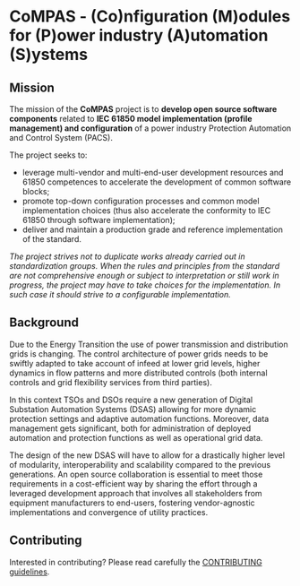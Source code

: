 # CoMPAS - (Co)nfiguration (M)odules for (P)ower industry (A)utomation (S)ystems

## Mission

The mission of the **CoMPAS** project is to **develop open source software components** related to **IEC 61850 model implementation
(profile management) and configuration** of a power industry Protection Automation and Control System (PACS).

The project seeks to: 
- leverage multi-vendor and multi-end-user development resources and 61850 competences to accelerate the development of
common software blocks;
- promote top-down configuration processes and common model implementation choices (thus also accelerate the conformity to
IEC 61850 through software implementation);
- deliver and maintain a production grade and reference implementation of the standard.

*The project strives not to duplicate works already carried out in standardization groups. When the rules and principles 
from the standard are not comprehensive enough or subject to interpretation or still work in progress, the project may 
have to take choices for the implementation. In such case it should strive to a configurable implementation.*


## Background

Due to the Energy Transition the use of power transmission and distribution grids is changing. The control architecture of 
power grids needs to be swiftly adapted to take account of infeed at lower grid levels, higher dynamics in flow patterns and 
more distributed controls (both internal controls and grid flexibility services from third parties).

In this context TSOs and DSOs require a new generation of Digital Substation Automation Systems (DSAS) allowing for 
more dynamic protection settings and adaptive automation functions. Moreover, data management gets significant, 
both for administration of deployed automation and protection functions as well as operational grid data.

The design of the new DSAS will have to allow for a drastically higher level of modularity, interoperability and scalability 
compared to the previous generations. An open source collaboration is essential to meet those requirements in a cost-efficient way 
by sharing the effort through a leveraged development approach that involves all stakeholders from equipment manufacturers 
to end-users, fostering vendor-agnostic implementations and convergence of utility practices.


## Contributing

Interested in contributing? Please read carefully the [CONTRIBUTING guidelines](/CONTRIBUTING.md).
